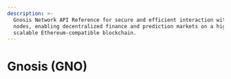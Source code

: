 ```yaml
---
description: >-
  Gnosis Network API Reference for secure and efficient interaction with GNO
  nodes, enabling decentralized finance and prediction markets on a highly
  scalable Ethereum-compatible blockchain.
---
```


# Gnosis (GNO)


